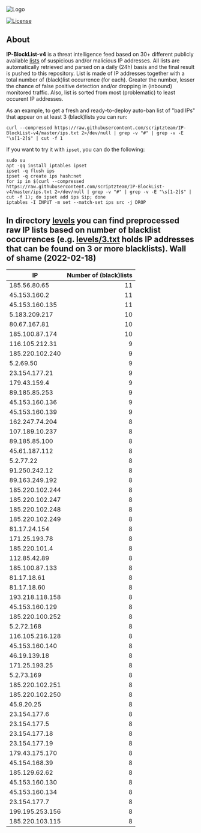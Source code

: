 ![Logo](https://i.imgur.com/PyKLAe7.png)

[![License](https://img.shields.io/badge/license-The_Unlicense-red.svg)](https://unlicense.org/)

About
----

**IP-BlockList-v4** is a threat intelligence feed based on 30+ different publicly available [lists](https://github.com/stamparm/maltrail) of suspicious and/or malicious IP addresses. All lists are automatically retrieved and parsed on a daily (24h) basis and the final result is pushed to this repository. List is made of IP addresses together with a total number of (black)list occurrence (for each). Greater the number, lesser the chance of false positive detection and/or dropping in (inbound) monitored traffic. Also, list is sorted from most (problematic) to least occurent IP addresses.

As an example, to get a fresh and ready-to-deploy auto-ban list of "bad IPs" that appear on at least 3 (black)lists you can run:

```
curl --compressed https://raw.githubusercontent.com/scriptzteam/IP-BlockList-v4/master/ips.txt 2>/dev/null | grep -v "#" | grep -v -E "\s[1-2]$" | cut -f 1
```

If you want to try it with `ipset`, you can do the following:

```
sudo su
apt -qq install iptables ipset
ipset -q flush ips
ipset -q create ips hash:net
for ip in $(curl --compressed https://raw.githubusercontent.com/scriptzteam/IP-BlockList-v4/master/ips.txt 2>/dev/null | grep -v "#" | grep -v -E "\s[1-2]$" | cut -f 1); do ipset add ips $ip; done
iptables -I INPUT -m set --match-set ips src -j DROP
```

In directory [levels](levels) you can find preprocessed raw IP lists based on number of blacklist occurrences (e.g. [levels/3.txt](levels/3.txt) holds IP addresses that can be found on 3 or more blacklists).
Wall of shame (2022-02-18)
----

|IP|Number of (black)lists|
|---|--:|
185.56.80.65|11
45.153.160.2|11
45.153.160.135|11
5.183.209.217|10
80.67.167.81|10
185.100.87.174|10
116.105.212.31|9
185.220.102.240|9
5.2.69.50|9
23.154.177.21|9
179.43.159.4|9
89.185.85.253|9
45.153.160.136|9
45.153.160.139|9
162.247.74.204|8
107.189.10.237|8
89.185.85.100|8
45.61.187.112|8
5.2.77.22|8
91.250.242.12|8
89.163.249.192|8
185.220.102.244|8
185.220.102.247|8
185.220.102.248|8
185.220.102.249|8
81.17.24.154|8
171.25.193.78|8
185.220.101.4|8
112.85.42.89|8
185.100.87.133|8
81.17.18.61|8
81.17.18.60|8
193.218.118.158|8
45.153.160.129|8
185.220.100.252|8
5.2.72.168|8
116.105.216.128|8
45.153.160.140|8
46.19.139.18|8
171.25.193.25|8
5.2.73.169|8
185.220.102.251|8
185.220.102.250|8
45.9.20.25|8
23.154.177.6|8
23.154.177.5|8
23.154.177.18|8
23.154.177.19|8
179.43.175.170|8
45.154.168.39|8
185.129.62.62|8
45.153.160.130|8
45.153.160.134|8
23.154.177.7|8
199.195.253.156|8
185.220.103.115|8
